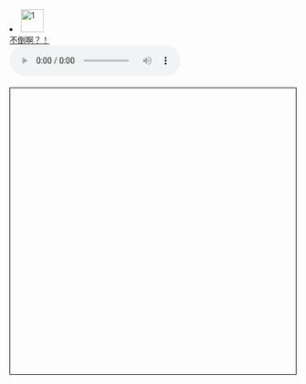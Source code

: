 <!DOCTYPE html>
<html lang="zh-CN">
<head>
    <meta charset="UTF-8">
    <title>贪吃蛇游戏</title>
    <style>
        canvas {
            display: block;
            margin: 20px auto;
            border: 1px solid #000;
        }
    </style>
</head>
<body>
 <li>
<a href="https://zzz392.github.io/zzz/1.html">
<img alt="1" src="https://p1.ssl.qhimgs1.com/sdr/400__/t016fe23f8ee7eb2d01.jpg" width="40px" height="40px">
<div>不倒啊？！</div>
</a>
</li>
 <audio controls src="https://zzz392.github.io/zzz/%E5%BC%A0%E6%9D%B0%20-%20%E8%BF%99,%E5%B0%B1%E6%98%AF%E7%88%B1.mp3"></audio>
    <canvas id="gameCanvas" width="400" height="400"></canvas>
    <script>
        const canvas = document.getElementById('gameCanvas');
        const ctx = canvas.getContext('2d');
        const box = 20;
        let snake = [{x: 10, y: 10}];
        let food = {x: 15, y: 15};
        let dX = 0, dY = 0;

        function draw() {
            ctx.clearRect(0, 0, canvas.width, canvas.height);
            snake.forEach(segment => {
                ctx.fillStyle = 'green';
                ctx.fillRect(segment.x * box, segment.y * box, box, box);
            });
            ctx.fillStyle = 'red';
            ctx.fillRect(food.x * box, food.y * box, box, box);
        }

        function update() {
            const head = {x: snake[0].x + dX, y: snake[0].y + dY};
            snake.unshift(head);
            if (head.x === food.x && head.y === food.y) {
                food = {x: Math.floor(Math.random() * (canvas.width / box)), y: Math.floor(Math.random() * (canvas.height / box))};
            } else {
                snake.pop();
            }
            if (head.x < 0 || head.x >= canvas.width / box || head.y < 0 || head.y >= canvas.height / box) {
                alert('游戏结束');
                document.location.reload();
            }
            for (let i = 1; i < snake.length; i++) {
                if (snake[i].x === head.x && snake[i].y === head.y) {
                    alert('游戏结束');
                    document.location.reload();
                }
            }
        }

        document.addEventListener('keydown', (e) => {
            if (e.key === 'ArrowUp' && dY !== 1) {
                dX = 0; dY = -1;
            } else if (e.key === 'ArrowDown' && dY !== -1) {
                dX = 0; dY = 1;
            } else if (e.key === 'ArrowLeft' && dX !== 1) {
                dX = -1; dY = 0;
            } else if (e.key === 'ArrowRight' && dX !== -1) {
                dX = 1; dY = 0;
            }
        });

        function gameLoop() {
            update();
            draw();
            setTimeout(gameLoop, 100);
        }

        gameLoop();
    </script>
</body>
</html>
